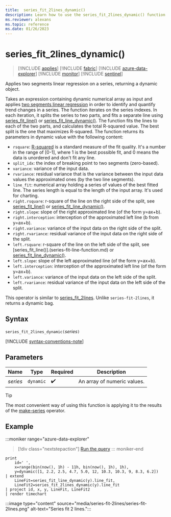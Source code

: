 ```yaml
---
title:  series_fit_2lines_dynamic()
description: Learn how to use the series_fit_2lines_dynamic() function to apply two segments linear regression on a dynamic numerical array.
ms.reviewer: alexans
ms.topic: reference
ms.date: 01/26/2023
---
```

# series_fit_2lines_dynamic()

> [!INCLUDE [applies](../includes/applies-to-version/applies.md)] [!INCLUDE [fabric](../includes/applies-to-version/fabric.md)] [!INCLUDE [azure-data-explorer](../includes/applies-to-version/azure-data-explorer.md)] [!INCLUDE [monitor](../includes/applies-to-version/monitor.md)] [!INCLUDE [sentinel](../includes/applies-to-version/sentinel.md)]

Applies two segments linear regression on a series, returning a dynamic object.  

Takes an expression containing dynamic numerical array as input and applies [two segments linear regression](https://en.wikipedia.org/wiki/Segmented_regression) in order to identify and quantify trend changes in a series. The function iterates on the series indexes. In each iteration, it splits the series to two parts, and fits a separate line using [series_fit_line()](series-fit-line-function.md) or [series_fit_line_dynamic()](series-fit-line-dynamic-function.md). The function fits the lines to each of the two parts, and calculates the total R-squared value. The best split is the one that maximizes R-squared. The function returns its parameters in dynamic value with the following content:

* `rsquare`: [R-squared](https://en.wikipedia.org/wiki/Coefficient_of_determination) is a standard measure of the fit quality. It's a number in the range of [0-1], where 1 is the best possible fit, and 0 means the data is unordered and don't fit any line.
* `split_idx`: the index of breaking point to two segments (zero-based).
* `variance`: variance of the input data.
* `rvariance`: residual variance that is the variance between the input data values the approximated ones (by the two line segments).
* `line_fit`: numerical array holding a series of values of the best fitted line. The series length is equal to the length of the input array. It's used for charting.
* `right.rsquare`: r-square of the line on the right side of the split, see [series_fit_line()](series-fit-line-function.md) or [series_fit_line_dynamic()](series-fit-line-dynamic-function.md).
* `right.slope`: slope of the right approximated line (of the form y=ax+b).
* `right.interception`: interception of the approximated left line (b from y=ax+b).
* `right.variance`: variance of the input data on the right side of the split.
* `right.rvariance`: residual variance of the input data on the right side of the split.
* `left.rsquare`: r-square of the line on the left side of the split, see [series_fit_line()].(series-fit-line-function.md) or [series_fit_line_dynamic()](series-fit-line-dynamic-function.md).
* `left.slope`: slope of the left approximated line (of the form y=ax+b).
* `left.interception`: interception of the approximated left line (of the form y=ax+b).
* `left.variance`: variance of the input data on the left side of the split.
* `left.rvariance`: residual variance of the input data on the left side of the split.

This operator is similar to [series_fit_2lines](series-fit-2lines-function.md). Unlike `series-fit-2lines`, it returns a dynamic bag.

## Syntax

`series_fit_2lines_dynamic(`*series*`)`

[!INCLUDE [syntax-conventions-note](../includes/syntax-conventions-note.md)]

## Parameters

| Name | Type | Required | Description |
|--|--|--|--|
| *series* | `dynamic` |  :heavy_check_mark: | An array of numeric values.|

> [!TIP]
> The most convenient way of using this function is applying it to the results of the [make-series](make-series-operator.md) operator.

## Example

:::moniker range="azure-data-explorer"
> [!div class="nextstepaction"]
> <a href="https://dataexplorer.azure.com/clusters/kvc9rf7q4d68qcw5sk2d6f.northeurope/databases/MyDatabase?query=H4sIAAAAAAAAA21PywrCMBC8F/oPe7OFNTTxfcjVk38gUmq72hWNkgZswY83sVQsmMMkOzszm31YNi6OwB+u9AQm2BettoU5U3Jkk5j7M0kRZJ3CFKSsEcZsD72v01VnihuXyV4iKKECLBDmYoWwEJnXekpmYjbgBmEd7qVQhzSOXkCtI1P1cTs2tGWnG7JMTX5il189lQ9DulR8at/AkUP9WlTQNP9MYd7D3i9UOr8/QovQ4ZDxfaggs/5TZMHxjcq6sO4NHF3PtzoBAAA=" target="_blank">Run the query</a>
::: moniker-end

```kusto
print
    id=' ',
    x=range(bin(now(), 1h) - 11h, bin(now(), 1h), 1h),
    y=dynamic([1, 2.2, 2.5, 4.7, 5.0, 12, 10.3, 10.3, 9, 8.3, 6.2])
| extend
    LineFit=series_fit_line_dynamic(y).line_fit,
    LineFit2=series_fit_2lines_dynamic(y).line_fit
| project id, x, y, LineFit, LineFit2
| render timechart
```

:::image type="content" source="media/series-fit-2lines/series-fit-2lines.png" alt-text="Series fit 2 lines.":::
